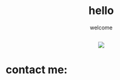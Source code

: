 <div align='center'>
    <h1>hello</h1>

<p align=;start>welcome</p>


<div/>

<h2></h2>
<img src='https://skillicons.dev/icons?i=flutter,kotlin,py,java,vscode,androidstudio,postman,github&theme=dark&perline=4' />

<div align='start'>
<h1>contact me:</h1>

